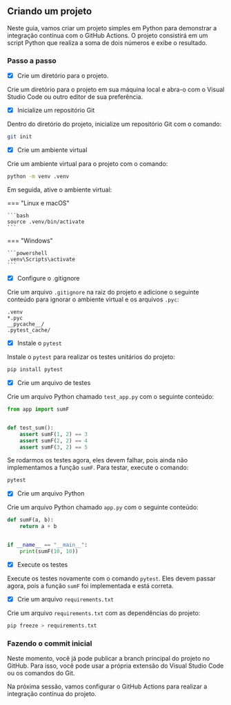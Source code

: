## Criando um projeto

Neste guia, vamos criar um projeto simples em Python para demonstrar a integração contínua com o GitHub Actions. O projeto consistirá em um script Python que realiza a soma de dois números e exibe o resultado.

### Passo a passo

- [x] Crie um diretório para o projeto.

Crie um diretório para o projeto em sua máquina local e abra-o com o Visual Studio Code ou outro editor de sua preferência.

- [x] Inicialize um repositório Git

Dentro do diretório do projeto, inicialize um repositório Git com o comando:

```bash
git init
```

- [x] Crie um ambiente virtual

Crie um ambiente virtual para o projeto com o comando:

```bash
python -m venv .venv
```

Em seguida, ative o ambiente virtual:

=== "Linux e macOS"

    ```bash
    source .venv/bin/activate
    ```

=== "Windows"

    ```powershell
    .venv\Scripts\activate
    ```

- [x] Configure o .gitignore

Crie um arquivo `.gitignore` na raiz do projeto e adicione o seguinte conteúdo para ignorar o ambiente virtual e os arquivos `.pyc`:

```plaintext title=".gitignore"
.venv
*.pyc
__pycache__/
.pytest_cache/
```

- [x] Instale o `pytest`

Instale o `pytest` para realizar os testes unitários do projeto:

```bash
pip install pytest
```

- [x] Crie um arquivo de testes

Crie um arquivo Python chamado `test_app.py` com o seguinte conteúdo:

```py title="test_app.py"
from app import sumF


def test_sum():
    assert sumF(1, 2) == 3
    assert sumF(2, 2) == 4
    assert sumF(3, 2) == 5

```

Se rodarmos os testes agora, eles devem falhar, pois ainda não implementamos a função `sumF`. Para testar, execute o comando:

```bash
pytest
```

- [x] Crie um arquivo Python

Crie um arquivo Python chamado `app.py` com o seguinte conteúdo:

```python title="app.py"
def sumF(a, b):
    return a + b


if __name__ == "__main__":
    print(sumF(10, 10))
```

- [x] Execute os testes

Execute os testes novamente com o comando `pytest`. Eles devem passar agora, pois a função `sumF` foi implementada e está correta.

- [x] Crie um arquivo `requirements.txt`

Crie um arquivo `requirements.txt` com as dependências do projeto:

```bash
pip freeze > requirements.txt
```

### Fazendo o commit inicial

Neste momento, você já pode publicar a branch principal do projeto no GitHub. Para isso, você pode usar a própria extensão do Visual Studio Code ou os comandos do Git.

Na próxima sessão, vamos configurar o GitHub Actions para realizar a integração contínua do projeto.
